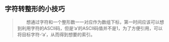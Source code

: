 ## 字符转整形的小技巧

> 　　想通过字符和一个整形数一一对应作为数组下标，第一时间应该可以想到利用字符的ASCII码，但是‘a’的ASCII码值并不是1，为了方便引用，可以将目标字符-‘a’，从而得到想要的索引。
